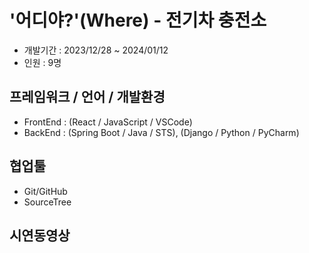 # '어디야?'(Where) - 전기차 충전소
- 개발기간 : 2023/12/28 ~ 2024/01/12
- 인원 : 9명
## 프레임워크 / 언어 / 개발환경
- FrontEnd : (React / JavaScript / VSCode)
- BackEnd : (Spring Boot / Java / STS), (Django / Python / PyCharm)
## 협업툴
- Git/GitHub
- SourceTree
## 시연동영상

